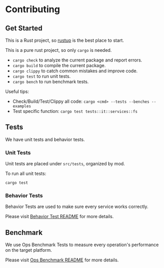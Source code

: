 # Contributing

## Get Started

This is a Rust project, so [rustup](https://rustup.rs/) is the best place to start.

This is a pure rust project, so only `cargo` is needed.

- `cargo check` to analyze the current package and report errors.
- `cargo build` to compile the current package.
- `cargo clippy` to catch common mistakes and improve code.
- `cargo test` to run unit tests.
- `cargo bench` to run benchmark tests.

Useful tips:

- Check/Build/Test/Clippy all code: `cargo <cmd> --tests --benches --examples`
- Test specific function: `cargo test tests::it::services::fs`

## Tests

We have unit tests and behavior tests.

### Unit Tests

Unit tests are placed under `src/tests`, organized by mod.

To run all unit tests:

```shell
cargo test
```

### Behavior Tests

Behavior Tests are used to make sure every service works correctly.

Please visit [Behavior Test README](./tests/behavior/README.md) for more details.

## Benchmark

We use Ops Benchmark Tests to measure every operation's performance on the target platform.

Please visit [Ops Benchmark README](./benches/ops/README.md) for more details.

